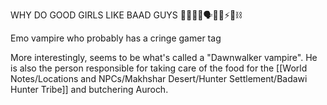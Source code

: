 WHY DO GOOD GIRLS LIKE BAAD GUYS
🐺😼🖤🖤🗣️🧛🥀⚡🎸⛓️

Emo vampire who probably has a cringe gamer tag

More interestingly, seems to be what's called a "Dawnwalker vampire". He is also the person responsible for taking care of the food for the [[World Notes/Locations and NPCs/Makhshar Desert/Hunter Settlement/Badawi Hunter Tribe]] and butchering Auroch.